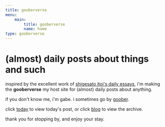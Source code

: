 ```yaml
---
title: gooberverse
menu:
    main:
        title: gooberverse
        name: home
type: gooberverse
---
```


# (almost) daily posts about things and such

inspired by the excellent work of [shigesato itoi's daily essays](https://www.1101.com), i'm making\
the **gooberverse** my host site for (almost) daily posts about anything.

if you don't know me, i'm gabe. i sometimes go by [goober](https://steamcommunity.com/id/projectg).

click [today](https://gooberverse.net/today/) to view today's post, or click [blog](https://gooberverse.net/blog/) to view the archive.

thank you for stopping by, and enjoy your stay.